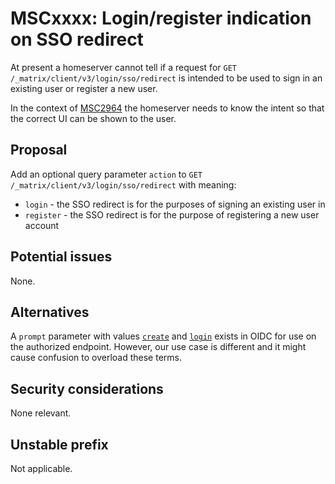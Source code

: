 # MSCxxxx: Login/register indication on SSO redirect

At present a homeserver cannot tell if a request for `GET /_matrix/client/v3/login/sso/redirect` is intended to be used to sign in an existing user or register a new user.

In the context of [MSC2964](https://github.com/matrix-org/matrix-doc/pull/2965) the homeserver needs to know the intent so that the correct UI can be shown to the user.

## Proposal

Add an optional query parameter `action` to `GET /_matrix/client/v3/login/sso/redirect` with meaning:

- `login` - the SSO redirect is for the purposes of signing an existing user in
- `register` - the SSO redirect is for the purpose of registering a new user account

## Potential issues

None.

## Alternatives

A `prompt` parameter with values [`create`](https://openid.net/specs/openid-connect-prompt-create-1_0.html#rfc.section.4) and [`login`](https://openid.net/specs/openid-connect-core-1_0.html#AuthRequest) exists in OIDC for use on the authorized endpoint. However, our use case is different and it might cause confusion to overload these terms.

## Security considerations

None relevant.

## Unstable prefix

Not applicable.
